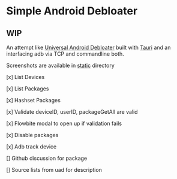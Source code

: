 # Simple Android Debloater

## WIP

An attempt like [Universal Android Debloater](https://github.com/0x192/universal-android-debloater/) built with [Tauri](https://tauri.app/) and an interfacing adb via TCP and commandline both.

Screenshots are available in [static](simple_android_debloater/tree/main/static/screenshots)
 directory

[x] List Devices

[x] List Packages

[x] Hashset Packages

[x] Validate deviceID, userID, packageGetAll are valid

[x] Flowbite modal to open up if validation fails

[x] Disable packages

[x] Adb track device

[] Github discussion for package

[] Source lists from uad for description
